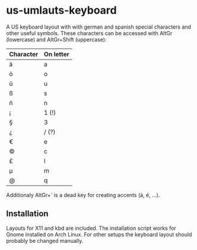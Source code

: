 # us-umlauts-keyboard
A US keyboard layout with with german and spanish special characters and other useful symbols. These characters can be accessed with AltGr (lowercase) and AltGr+Shift (uppercase):

| Character | On letter |
| --------- | --------- |
| ä | a |
| ö | o |
| ü | u |
| ß | s |
| ñ | n |
| ¡ | 1 (!) |
| § | 3 |
| ¿ | / (?) |
| € | e |
| © | c |
| £ | l |
| μ | m |
| @ | q |

Additionaly AltGr+` is a dead key for creating accents (á, é, ...).

## Installation
Layouts for X11 and kbd are included. The installation script works for Gnome installed on Arch Linux. For other setups the keyboard layout should probably be changed manually.
